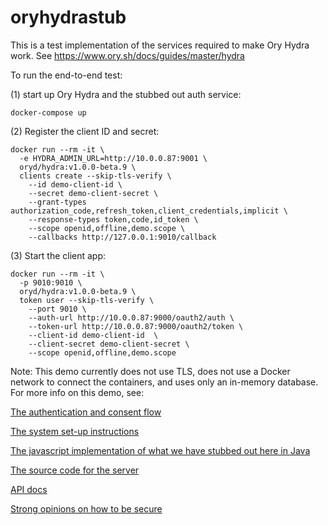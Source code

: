 # oryhydrastub

This is a test implementation of the services required to make Ory Hydra work.  See https://www.ory.sh/docs/guides/master/hydra


To run the end-to-end test:

(1) start up Ory Hydra and the stubbed out auth service:

```
docker-compose up
```
(2) Register the client ID and secret:

```
docker run --rm -it \
  -e HYDRA_ADMIN_URL=http://10.0.0.87:9001 \
  oryd/hydra:v1.0.0-beta.9 \
  clients create --skip-tls-verify \
    --id demo-client-id \
    --secret demo-client-secret \
    --grant-types authorization_code,refresh_token,client_credentials,implicit \
    --response-types token,code,id_token \
    --scope openid,offline,demo.scope \
    --callbacks http://127.0.0.1:9010/callback
```
(3) Start the client app:

```
docker run --rm -it \
  -p 9010:9010 \
  oryd/hydra:v1.0.0-beta.9 \
  token user --skip-tls-verify \
    --port 9010 \
    --auth-url http://10.0.0.87:9000/oauth2/auth \
    --token-url http://10.0.0.87:9000/oauth2/token \
    --client-id demo-client-id  \
    --client-secret demo-client-secret \
    --scope openid,offline,demo.scope
```

Note:  This demo currently does not use TLS, does not use a Docker network to connect the containers, and uses only an in-memory database.  For more info on this demo, see: 

[The authentication and consent flow](https://www.ory.sh/docs/guides/latest/hydra/3-overview/1-oauth2#authenticating-users-and-requesting-consent)

[The system set-up instructions](https://www.ory.sh/docs/guides/master/hydra/4-install/)

[The javascript implementation of what we have stubbed out here in Java](https://github.com/ory/hydra-login-consent-node)

[The source code for the server](https://github.com/ory/hydra)

[API docs](https://www.ory.sh/docs/api/hydra/)

[Strong opinions on how to be secure](https://www.ory.sh/oauth2-for-mobile-app-spa-browser/)


